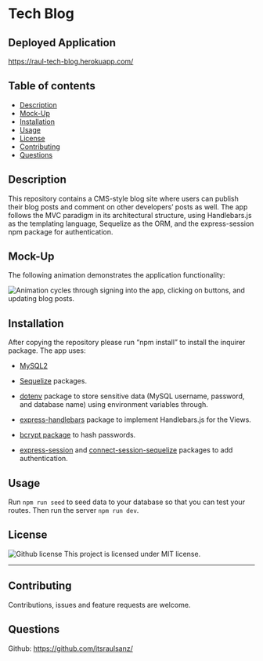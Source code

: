 # Tech Blog

## Deployed Application

<a href="https://raul-tech-blog.herokuapp.com/">https://raul-tech-blog.herokuapp.com/</a>

## Table of contents

- [Description](#description)
- [Mock-Up](#mock-up)
- [Installation](#installation)
- [Usage](#usage)
- [License](#license)
- [Contributing](#contributing)
- [Questions](#questions)


## Description

This repository contains a CMS-style blog site where users can publish their blog posts and comment on other developers’ posts as well. The app follows the MVC paradigm in its architectural structure, using Handlebars.js as the templating language, Sequelize as the ORM, and the express-session npm package for authentication.

## Mock-Up

The following animation demonstrates the application functionality:

![Animation cycles through signing into the app, clicking on buttons, and updating blog posts.](./assets/blog.gif) 

## Installation

After copying the repository please run “npm install” to install the inquirer package.
The app uses:

- [MySQL2](https://www.npmjs.com/package/mysql)

- [Sequelize](https://www.npmjs.com/package/sequelize) packages.

- [dotenv](https://www.npmjs.com/package/dotenv) package to store sensitive data (MySQL username, password, and database name) using environment variables through.

- [express-handlebars](https://www.npmjs.com/package/express-handlebars) package to implement Handlebars.js for the Views.

- [bcrypt package](https://www.npmjs.com/package/bcrypt) to hash passwords.

- [express-session](https://www.npmjs.com/package/express-session) and [connect-session-sequelize](https://www.npmjs.com/package/connect-session-sequelize) packages to add authentication.

## Usage

Run `npm run seed` to seed data to your database so that you can test your routes. Then run the server `npm run dev`.


## License

![Github license](https://img.shields.io/badge/license-MIT-blue.svg)
This project is licensed under MIT license.

---

## Contributing

Contributions, issues and feature requests are welcome.

## Questions

Github: <a href="https://github.com/itsraulsanz/">https://github.com/itsraulsanz/</a><br />

